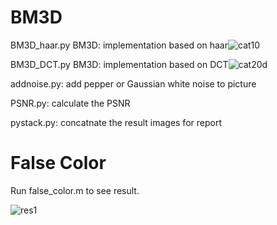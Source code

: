 # BM3D

BM3D_haar.py BM3D: implementation based on haar![cat10](/Users/arcadia/Documents/DIP/img_lab2/cat10.jpg)

BM3D_DCT.py BM3D: implementation based on DCT![cat20d](/Users/arcadia/Documents/DIP/img_lab2/cat20d.jpg)

addnoise.py: add pepper or Gaussian white noise to picture

PSNR.py: calculate the PSNR

pystack.py: concatnate the result images for report



# False Color

Run false_color.m to see result.

![res1](/Users/arcadia/Documents/DIP/img_lab2/falsecolor/res1.jpg)